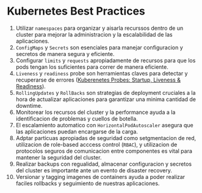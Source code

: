 # Kubernetes Best Practices

1. Utilizar `namespaces` para organizar y aisarla recurssos dentro de un cluster para mejorar la administracion y la escalabilidad de las aplicaciones.
2. `ConfigMaps` y `Secrets` son esenciales para manejar configuracion y secretos de manera segura y eficiente.
3. Configurar `limits` y `requests` apropiadamente de recursos para que los pods tengan los suficientes para correr de manera eficiente.
4. `Liveness` y `readiness` probe son herramientas claves para detectar y recuperarse de errores ([Kuberenetes Probes: Startup, Liveness & Readiness](https://github.com/agustinlare/docs/blob/master/k8s-probes/probes.md#kuberenetes-probes-startup-liveness--readiness)).
5. `RollingUpdates` y `RollBacks` son strategias de deployment cruciales a la hora de actualizar aplicaciones para garantizar una minima cantidad de downtime.
6. Monitorear los recursos del cluster y la performance ayuda a la identificacion de problemas y cuellos de botella.
7. El escalamiento automatico con `HorizontalPodAutoscaler` asegura que las aplicaciones puedan encargarse de la carga.
8. Adptar particuas apropiadas de seguridad como setgmentacion de red, utilizacion de role-based acccess control (`RBAC`), y utilizacion de protocolos seguros de comunicacion entre componentes es vital para mantener la seguridad del cluster.
9. Realizar backups con regualidad, almacenar configuracion y secretos del cluster es importante ante un evento de disaster recovery.
10. Versionar y tagging imagenes de containers ayuda a poder realizar faciles rollbacks y seguimiento de nuestras aplicaciones.
